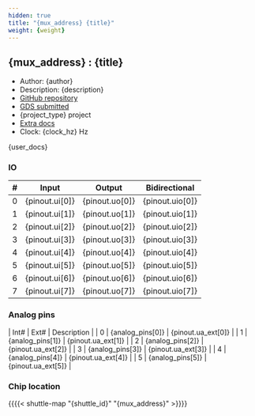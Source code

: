 ```yaml
---
hidden: true
title: "{mux_address} {title}"
weight: {weight}
---
```


## {mux_address} : {title}

* Author: {author}
* Description: {description}
* [GitHub repository]({git_url})
* [GDS submitted]({git_action})
* {project_type} project
* [Extra docs]({doc_link})
* Clock: {clock_hz} Hz

{user_docs}

### IO

| # | Input          | Output         | Bidirectional   |
| - | -------------- | -------------- | --------------- |
| 0 | {pinout.ui[0]} | {pinout.uo[0]} | {pinout.uio[0]} |
| 1 | {pinout.ui[1]} | {pinout.uo[1]} | {pinout.uio[1]} |
| 2 | {pinout.ui[2]} | {pinout.uo[2]} | {pinout.uio[2]} |
| 3 | {pinout.ui[3]} | {pinout.uo[3]} | {pinout.uio[3]} |
| 4 | {pinout.ui[4]} | {pinout.uo[4]} | {pinout.uio[4]} |
| 5 | {pinout.ui[5]} | {pinout.uo[5]} | {pinout.uio[5]} |
| 6 | {pinout.ui[6]} | {pinout.uo[6]} | {pinout.uio[6]} |
| 7 | {pinout.ui[7]} | {pinout.uo[7]} | {pinout.uio[7]} |

### Analog pins

| Int# | Ext#             | Description                 |
| 0    | {analog_pins[0]} | {pinout.ua_ext[0]}          |
| 1    | {analog_pins[1]} | {pinout.ua_ext[1]}          |
| 2    | {analog_pins[2]} | {pinout.ua_ext[2]}          |
| 3    | {analog_pins[3]} | {pinout.ua_ext[3]}          |
| 4    | {analog_pins[4]} | {pinout.ua_ext[4]}          |
| 5    | {analog_pins[5]} | {pinout.ua_ext[5]}          |

### Chip location

{{{{< shuttle-map "{shuttle_id}" "{mux_address}" >}}}}
